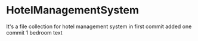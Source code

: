 # HotelManagementSystem
It's a file collection for hotel management system
in first commit added one commit 1 bedroom text

